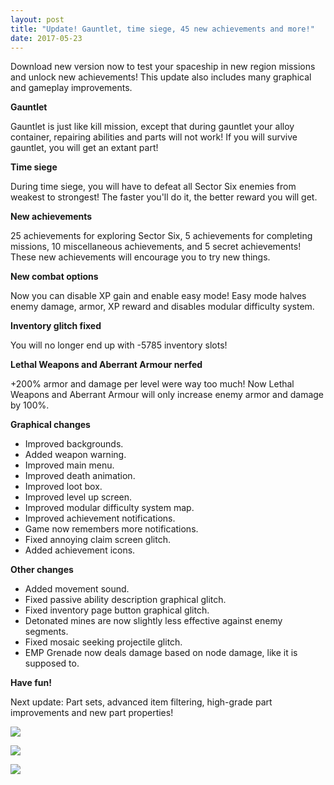```yaml
---
layout: post
title: "Update! Gauntlet, time siege, 45 new achievements and more!"
date: 2017-05-23
---
```


Download new version now to test your spaceship in new region missions and unlock new achievements!
This update also includes many graphical and gameplay improvements.

**Gauntlet**

Gauntlet is just like kill mission, except that during gauntlet your alloy container, repairing abilities and parts will not work!
If you will survive gauntlet, you will get an extant part!

**Time siege**

During time siege, you will have to defeat all Sector Six enemies from weakest to strongest!
The faster you'll do it, the better reward you will get.

**New achievements**

25 achievements for exploring Sector Six, 5 achievements for completing missions, 10 miscellaneous achievements, and 5 secret achievements!
These new achievements will encourage you to try new things.

**New combat options**

Now you can disable XP gain and enable easy mode!
Easy mode halves enemy damage, armor, XP reward and disables modular difficulty system.

**Inventory glitch fixed**

You will no longer end up with -5785 inventory slots!

**Lethal Weapons and Aberrant Armour nerfed**

+200% armor and damage per level were way too much!
Now Lethal Weapons and Aberrant Armour will only increase enemy armor and damage by 100%.

**Graphical changes**

* Improved backgrounds.
* Added weapon warning.
* Improved main menu.
* Improved death animation.
* Improved loot box.
* Improved level up screen.
* Improved modular difficulty system map.
* Improved achievement notifications.
* Game now remembers more notifications.
* Fixed annoying claim screen glitch.
* Added achievement icons.

**Other changes**

* Added movement sound.
* Fixed passive ability description graphical glitch.
* Fixed inventory page button graphical glitch.
* Detonated mines are now slightly less effective against enemy segments.
* Fixed mosaic seeking projectile glitch.
* EMP Grenade now deals damage based on node damage, like it is supposed to.

**Have fun!**

Next update: Part sets, advanced item filtering, high-grade part improvements and new part properties!

![](https://github.com/Zuurix/Zuurix.github.io/blob/master/images/0.8.1%20update/Achievement%20notification%202017.05.17.png?raw=true)

![](https://github.com/Zuurix/Zuurix.github.io/blob/master/images/0.8.1%20update/Final%20level%20up%20II%202017.05.15.png?raw=true)

![](https://github.com/Zuurix/Zuurix.github.io/blob/master/images/0.8.1%20update/Jammer%202017.05.09.png?raw=true)
